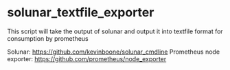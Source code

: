 # solunar_textfile_exporter

This script will take the output of solunar and output it into textfile format for consumption by prometheus

Solunar: https://github.com/kevinboone/solunar_cmdline
Prometheus node exporter: https://github.com/prometheus/node_exporter
